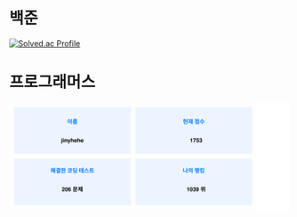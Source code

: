 # 백준
[![Solved.ac Profile](http://mazassumnida.wtf/api/v2/generate_badge?boj=jiny_us)](https://solved.ac/jiny_us/)
# 프로그래머스
![프로그래머스 정보](./programmersTracker/image/programmers_info_364becd3-c7b8-43a9-9fde-eb1fcab2b5f2.svg)